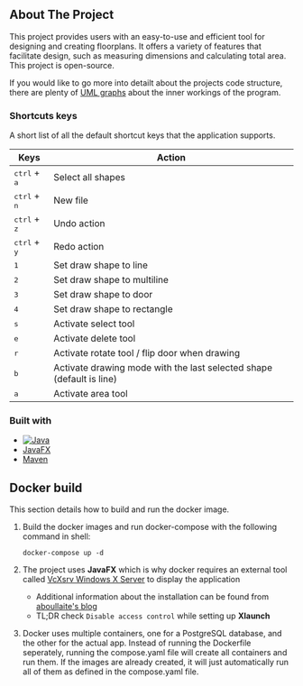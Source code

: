 ## About The Project

This project provides users with an easy-to-use and efficient tool for designing and creating floorplans. It offers a variety of features that facilitate design, such as measuring dimensions and calculating total area. This project is open-source.

If you would like to go more into detailt about the projects code structure, there are plenty of [UML graphs](https://github.com/kassu11/floorplanner/tree/main/UML-graphs) about the inner workings of the program.

### Shortcuts keys

A short list of all the default shortcut keys that the application supports.

| Keys | Action |
|----------|------|
| <kbd>ctrl</kbd> + <kbd>a</kbd> | Select all shapes |
| <kbd>ctrl</kbd> + <kbd>n</kbd> | New file |
| <kbd>ctrl</kbd> + <kbd>z</kbd> | Undo action |
| <kbd>ctrl</kbd> + <kbd>y</kbd> | Redo action |
| <kbd>1</kbd> | Set draw shape to line |
| <kbd>2</kbd> | Set draw shape to multiline |
| <kbd>3</kbd> | Set draw shape to door |
| <kbd>4</kbd> | Set draw shape to rectangle |
| <kbd>s</kbd> | Activate select tool |
| <kbd>e</kbd> | Activate delete tool |
| <kbd>r</kbd> | Activate rotate tool / flip door when drawing |
| <kbd>b</kbd> | Activate drawing mode with the last selected shape (default is line) |
| <kbd>a</kbd> | Activate area tool |

### Built with

- [![Java][Java.java]][Java-url]
- [JavaFX](https://openjfx.io/)
- [Maven](https://maven.apache.org/)

## Docker build

This section details how to build and run the docker image.

1. Build the docker images and run docker-compose with the following command in shell:

   ```shell
   docker-compose up -d
   ```

2. The project uses **JavaFX** which is why docker requires an external tool called [VcXsrv Windows X Server](https://sourceforge.net/projects/vcxsrv/) to display the application

   - Additional information about the installation can be found from [aboullaite's blog](https://aboullaite.me/javafx-docker/)
   - TL;DR check `Disable access control` while setting up **Xlaunch**

3. Docker uses multiple containers, one for a PostgreSQL database, and the other for the actual app. Instead of running the Dockerfile seperately, running the compose.yaml file will create all containers and run them. If the images are already created, it will just automatically run all of them as defined in the compose.yaml file.

<!-- MARKDOWN LINKS & IMAGES -->

[Java.java]: https://img.shields.io/badge/Java-ED8B00?style=for-the-badge&logo=openjdk&logoColor=white
[Java-url]: https://www.java.com/en/
